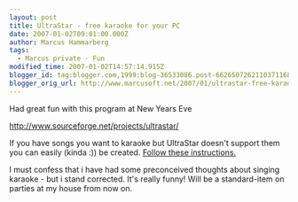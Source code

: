 ```yaml
---
layout: post
title: UltraStar - free karaoke for your PC
date: 2007-01-02T09:01:00.000Z
author: Marcus Hammarberg
tags:
  - Marcus private - Fun
modified_time: 2007-01-02T14:57:14.915Z
blogger_id: tag:blogger.com,1999:blog-36533086.post-6626507262110371168
blogger_orig_url: http://www.marcusoft.net/2007/01/ultrastar-free-karaoke-for-your-pc.html
---
```



Had great fun with this program at New Years Eve

<http://www.sourceforge.net/projects/ultrastar/>

If you have songs you want to karaoke but UltraStar doesn't support them
you can easily (kinda :)) be created. [Follow these
instructions.](http://ultrastarstuff.com/html/makeasong.html)

I must confess that i have had some preconceived thoughts about singing
karaoke - but i stand corrected. It's really funny! Will be a
standard-item on parties at my house from now on.

